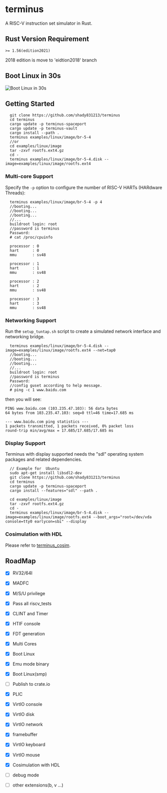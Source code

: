 # terminus
A RISC-V instruction set simulator in Rust.

## Rust Version Requirement
```
>= 1.56(edition2021)
```
2018 edition is move to 'eidtion2018' branch

## Boot Linux in 30s
![Boot Linux in 30s](video/linux_boot.gif)

## Getting Started

```
  git clone https://github.com/shady831213/terminus
  cd terminus
  cargo update -p terminus-spaceport
  cargo update -p terminus-vault
  cargo install --path .
  terminus examples/linux/image/br-5-4
  //or
  cd examples/linux/image
  tar -zxvf rootfs.ext4.gz
  cd -
  terminus examples/linux/image/br-5-4.disk --image=examples/linux/image/rootfs.ext4
```

### Multi-core Support

Specify the `-p` option to configure the number of RISC-V HARTs (HARdware Threads):

```
  terminus examples/linux/image/br-5-4 -p 4
  //booting...
  //booting...
  //booting...
  //...
  buildroot login: root
  //password is terminus
  Password:
  # cat /proc/cpuinfo

  processor	: 0
  hart		: 0
  mmu		: sv48

  processor	: 1
  hart		: 1
  mmu		: sv48

  processor	: 2
  hart		: 2
  mmu		: sv48

  processor	: 3
  hart		: 3
  mmu		: sv48

```
### Networking Support

Run the `setup_tuntap.sh` script to create a simulated network interface and networking bridge.

```
  terminus examples/linux/image/br-5-4.disk --image=examples/linux/image/rootfs.ext4 --net=tap0
  //booting...
  //booting...
  //booting...
  //...
  buildroot login: root
  //password is terminus
  Password:
  //config guset according to help message.
  # ping -c 1 www.baidu.com
```
then you will see:
```
PING www.baidu.com (103.235.47.103): 56 data bytes
64 bytes from 103.235.47.103: seq=0 ttl=46 time=17.685 ms

--- www.baidu.com ping statistics ---
1 packets transmitted, 1 packets received, 0% packet loss
round-trip min/avg/max = 17.685/17.685/17.685 ms
```

### Display Support

Terminus with display supported needs the "sdl" operating system packages and related dependencies.

```
  // Example for  Ubuntu
  sudo apt-get install libsdl2-dev
  git clone https://github.com/shady831213/terminus
  cd terminus
  cargo update -p terminus-spaceport
  cargo install --features="sdl" --path .

  cd examples/linux/image
  tar -zxvf rootfs.ext4.gz
  cd -
  terminus examples/linux/image/br-5-4.disk --image=examples/linux/image/rootfs.ext4 --boot_args="root=/dev/vda console=tty0 earlycon=sbi" --display
```

### Cosimulation with HDL
Please refer to [terminus_cosim](https://github.com/shady831213/terminus_cosim/tree/master/terminus_cluster).

## RoadMap
- [x] RV32/64I
- [x] MADFC
- [x] M/S/U privilege
- [x] Pass all riscv_tests
- [x] CLINT and Timer
- [x] HTIF console
- [x] FDT generation
- [x] Multi Cores
- [x] Boot Linux
- [x] Emu mode binary
- [x] Boot Linux(smp)
- [ ] Publish to crate.io
- [x] PLIC
- [x] VirtIO console
- [x] VirtIO disk
- [x] VirtIO network
- [x] framebuffer
- [x] VirtIO keyboard
- [x] VirtIO mouse
- [x] Cosimulation with HDL
- [ ] debug mode
- [ ] other extensions(b, v ...)


